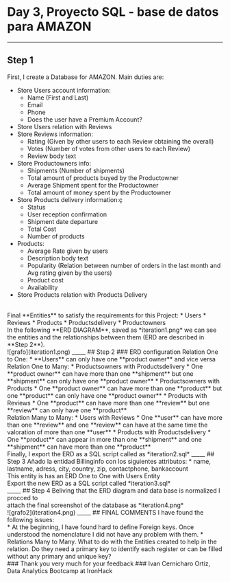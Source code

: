 # Day 3, Proyecto SQL - base de datos para AMAZON
_____
## Step 1
First, I create a Database for AMAZON. Main duties are:
<br>
* Store Users account information:
    * Name (First and Last)
    * Email
    * Phone
    * Does the user have a Premium Account?
* Store Users relation with Reviews
* Store Reviews information:
    * Rating (Given by other users to each Review obtaining the overall)
    * Votes (Number of votes from other users to each Review)
    * Review body text
* Store Productowners info:
    * Shipments (Number of shipments)
    * Total amount of products buyed by the Productowner
    * Average Shipment spent for the Productowner
    * Total amount of money spent by the Productowner
* Store Products delivery information:ç
    * Status
    * User reception confirmation
    * Shipment date departure
    * Total Cost
    * Number of products
* Products:
    * Average Rate given by users
    * Description body text
    * Popularity (Relation between number of orders in the last month and Avg rating given by the users)
    * Product cost
    * Availability
* Store Products relation with Products Delivery
<br>
Final **Entities** to satisfy the requirements for this Project:
* Users
* Reviews
* Products
* Productsdelivery
* Productowners 
<br>
In the following **ERD DIAGRAM**, saved as *iteration1.png* we can see the entities and the relationships between them (ERD are described in **Step 2**). <br>
![grafo](iteration1.png)
_____
## Step 2
### ERD configuration
Relation One to One:
* **Users** can only have one **product owner** and vice versa
<br>
Relation One to Many: 
* Productsowners with Productsdelivery
    * One **product owner** can have more than one **shipment** but one **shipment** can only have one **product owner**
* Productsowners with Products
    * One **product owner** can have more than one **product** but one **product** can only have one **product owner**
* Products with Reviews
    * One **product** can have more than one **review** but one **review** can only have one **product**
<br>
Relation Many to Many:
* Users with Reviews
    * One **user** can have more than one **review** and one **review** can have at the same time the valoration of more than one **user**
* Products with Productsdelivery
    * One **product** can appear in more than one **shipment** and one **shipment** can have more than one **product**
<br>
Finally, I export the ERD as a SQL script called as *iteration2.sql*
_____
## Step 3
Añado la entidad Billinginfo con los siguientes attributos:
* name, lastname, adress, city, country, zip, contactphone, bankaccount
<br>
This entity is has an ERD One to One with Users Entity<br>
Export the new ERD as a SQL script called *iteration3.sql*<br>
_____
## Step 4
Beliving that the ERD diagram and data base is normalized I procced to<br>
attach the final screenshot of the database as *iteration4.png*<br>
![grafo2](iteration4.png)
_____
## FINAL COMMENTS
I have found the following issues:<br>
* At the beginning, I have found hard to define Foreign keys. Once understood the nomenclature I did not have any problem with them.
* Relations Many to Many. What to do with the Entities created to help in the relation. Do they need a primary key to identify each register or can be filled without any primary and unique key?
<br>
### Thank you very much for your feedback
### Ivan Cernicharo Ortiz, Data Analytics Bootcamp at IronHack